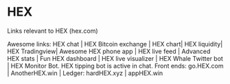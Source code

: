 # HEX
Links relevant to HEX (hex.com)

Awesome links: HEX chat | HEX Bitcoin exchange | HEX chart| HEX liquidity| HEX Tradingview| Awesome HEX phone app | HEX live feed | Advanced HEX stats | Fun HEX dashboard | HEX live visualizer | HEX Whale Twitter bot | HEX Monitor Bot. HEX tipping bot is active in chat. Front ends: go.HEX.com | AnotherHEX.win | Ledger: hardHEX.xyz | appHEX.win


